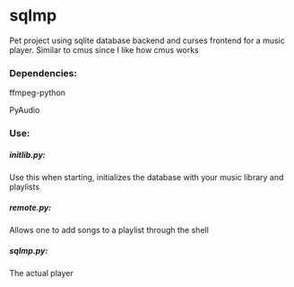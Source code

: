 # sqlmp
Pet project using sqlite database backend and curses frontend for a music player.
Similar to cmus since I like how cmus works

### Dependencies:
ffmpeg-python

PyAudio

### Use:
##### initlib.py:
Use this when starting, initializes the database with your music library and playlists

##### remote.py:
Allows one to add songs to a playlist through the shell

##### sqlmp.py:
The actual player
